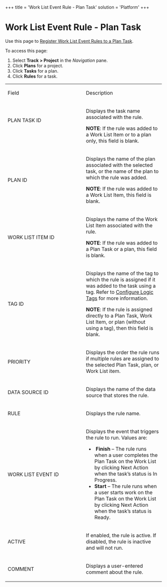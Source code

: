 +++
title = 'Work List Event Rule - Plan Task'
solution = 'Platform'
+++

# Work List Event Rule - Plan Task

<div class="use">

Use this page to [Register Work List Event Rules to a Plan
Task](../Use_Cases/Register_Work_List_Event_Rules_for_a_Plan_Task.htm).

</div>

To access this page:

1.  Select **Track \> Project** in the *Navigation* pane.
2.  Click **Plans** for a project.
3.  Click **Tasks** for a plan.
4.  Click **Rules** for a task.

<table>
<colgroup>
<col style="width: 50%" />
<col style="width: 50%" />
</colgroup>
<tbody>
<tr class="odd">
<td><p>Field</p></td>
<td><p>Description</p></td>
</tr>
<tr class="even">
<td><p>PLAN TASK ID</p>
<p> </p></td>
<td><p>Displays the task name associated with the rule.</p>
<p><strong>NOTE</strong>: If the rule was added to a Work List Item or to a plan only, this field is blank.</p></td>
</tr>
<tr class="odd">
<td><p>PLAN ID</p></td>
<td><p>Displays the name of the plan associated with the selected task, or the name of the plan to which the rule was added.</p>
<p><strong>NOTE</strong>: If the rule was added to a Work List Item, this field is blank.</p></td>
</tr>
<tr class="even">
<td><p>WORK LIST ITEM ID</p></td>
<td><p>Displays the name of the Work List Item associated with the rule.</p>
<p><strong>NOTE</strong>: If the rule was added to a Plan Task or a plan, this field is blank.</p></td>
</tr>
<tr class="odd">
<td><p>TAG ID</p></td>
<td><p>Displays the name of the tag to which the rule is assigned if it was added to the task using a tag. Refer to <a href="../Use_Cases/Configure_Logic_Tags.htm">Configure Logic Tags</a> for more information.</p>
<p><strong>NOTE</strong>: If the rule is assigned directly to a Plan Task, Work List Item, or plan (without using a tag), then this field is blank.</p></td>
</tr>
<tr class="even">
<td><p>PRIORITY</p></td>
<td><p>Displays the order the rule runs if multiple rules are assigned to the selected Plan Task, plan, or Work List item.</p></td>
</tr>
<tr class="odd">
<td><p>DATA SOURCE ID</p></td>
<td><p>Displays the name of the data source that stores the rule.</p></td>
</tr>
<tr class="even">
<td><p>RULE</p></td>
<td><p>Displays the rule name.</p></td>
</tr>
<tr class="odd">
<td><p>WORK LIST EVENT ID</p></td>
<td><p>Displays the event that triggers the rule to run. Values are:</p>
<ul>
<li> <strong>Finish</strong> – The rule runs when a user completes the Plan Task on the Work List by clicking Next Action when the task’s status is In Progress.</li>
<li><strong>Start</strong> – The rule runs when a user starts work on the Plan Task on the Work List by clicking Next Action when the task’s status is Ready.</li>
</ul></td>
</tr>
<tr class="even">
<td><p>ACTIVE</p></td>
<td><p>If enabled, the rule is active. If disabled, the rule is inactive and will not run.</p></td>
</tr>
<tr class="odd">
<td><p>COMMENT</p></td>
<td><p>Displays a user-entered comment about the rule.</p></td>
</tr>
</tbody>
</table>
